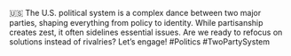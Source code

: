 🇺🇸 The U.S. political system is a complex dance between two major parties, shaping everything from policy to identity. While partisanship creates zest, it often sidelines essential issues. Are we ready to refocus on solutions instead of rivalries? Let’s engage! #Politics #TwoPartySystem
